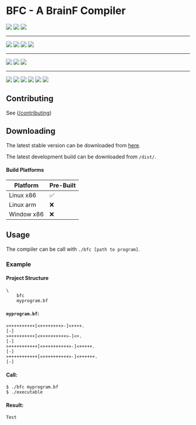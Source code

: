 # BFC - A BrainF Compiler

<a href="https://replit.com/@https123456789/BFC?lite=true#replit/runOnReplit.md"><img src="https://img.shields.io/static/v1?style=for-the-badge&label=&message=Run%20on%20Replit&logo=replit"></a>
<img src="https://img.shields.io/github/downloads/https123456789/BFC/total?style=for-the-badge">
<img src="https://img.shields.io/github/last-commit/https123456789/BFC?style=for-the-badge">
<hr>
<img src="https://img.shields.io/github/stars/https123456789/BFC?style=for-the-badge">
<img src="https://img.shields.io/github/watchers/https123456789/BFC?style=for-the-badge">
<img src="https://img.shields.io/github/commit-activity/y/https123456789/BFC?style=for-the-badge">
<img src="https://img.shields.io/github/contributors/https123456789/BFC?color=success&style=for-the-badge">
<hr>
<img src="https://www.codefactor.io/repository/github/https123456789/BFC/badge">
<img src="https://img.shields.io/tokei/lines/github/https123456789/BFC?label=Lines%20of%20Code&style=for-the-badge">
<img src="https://img.shields.io/github/repo-size/https123456789/BFC?style=for-the-badge">
<hr>
<img src="https://bfc-test.https12345678.repl.co/badge.php?test=1">
<img src="https://bfc-test.https12345678.repl.co/badge.php?test=2">
<img src="https://bfc-test.https12345678.repl.co/badge.php?test=3">
<img src="https://bfc-test.https12345678.repl.co/badge.php?test=4">
<img src="https://bfc-test.https12345678.repl.co/badge.php?test=5">
<img src="https://bfc-test.https12345678.repl.co/badge.php?test=6">

## Contributing

See ([/contributing](</contributing>))

## Downloading

The latest stable version can be downloaded from [here](<>).

The latest development build can be downloaded from `/dist/`.

#### Build Platforms

|Platform|Pre-Built|
|--------|---------|
| Linux x86 | :white_check_mark: |
| Linux arm | :x: |
| Window x86 | :x: |

## Usage

The compiler can be call with `./bfc [path to program]`.

### Example

#### Project Structure

```
\
	bfc
	myprogram.bf
```

#### `myprogram.bf`:
```brainfuck
>++++++++++[<++++++++>-]<++++.
[-]
>++++++++++[<++++++++++>-]<+.
[-]
>+++++++++++[<++++++++++>-]<+++++.
[-]
>+++++++++++[<++++++++++>-]<++++++.
[-]
```

#### Call:
```shell
$ ./bfc myprogram.bf
$ ./executable
```

#### Result:

```
Test
```
